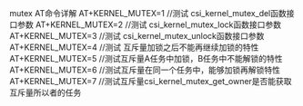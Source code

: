 mutex AT命令详解
AT+KERNEL_MUTEX=1    //测试 csi_kernel_mutex_del函数接口参数
AT+KERNEL_MUTEX=2   //测试 csi_kernel_mutex_lock函数接口参数
AT+KERNEL_MUTEX=3   //测试 csi_kernel_mutex_unlock函数接口参数
AT+KERNEL_MUTEX=4   //测试 互斥量加锁之后不能再继续加锁的特性
AT+KERNEL_MUTEX=5   //测试互斥量A任务中加锁，B任务中不能解锁的特性
AT+KERNEL_MUTEX=6   //测试互斥量在同一个任务中，能够加锁再解锁特性
AT+KERNEL_MUTEX=7   //测试互斥量csi_kernel_mutex_get_owner是否能获取互斥量所以者的任务


